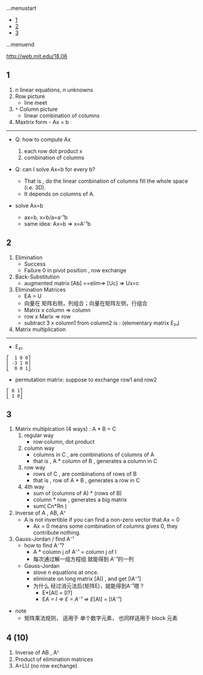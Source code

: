 ...menustart

 - [1](#c4ca4238a0b923820dcc509a6f75849b)
 - [2](#c81e728d9d4c2f636f067f89cc14862c)
 - [3](#eccbc87e4b5ce2fe28308fd9f2a7baf3)

...menuend


http://web.mit.edu/18.06

<h2 id="c4ca4238a0b923820dcc509a6f75849b"></h2>

## 1

 1. n linear equations, n unknowns
 2. Row picture  
    - line meet
 3. `*` Column picture
    - linear combination of columns
 4.  Maxtrix form
    - Ax = b

--- 
 - Q: how to compute Ax 
    1. each row dot product x 
    2. combination of columns

 - Q: can I solve Ax=b for every b?
    - That is , do the linear combination of columns fill the whole space (i.e. 3D).
    - It depends on columns of A.

 - solve Ax=b
    - ax=b, x=b/a=a⁻¹b
    - same idea: Ax=b => x=A⁻¹b


<h2 id="c81e728d9d4c2f636f067f89cc14862c"></h2>

## 2

 1. Elimination   
    - Success
    - Failure  0 in pivot position , row exchange
 2. Back-Substitution 
    - augmented matrix [Ab] ==elim=> [Uc] => Ux=c
 3. Elimination  Matrices
    - EA = U
    - 向量在 矩阵右侧，列组合；向量在矩阵左侧，行组合
    - Matrix x column => column
    - row x Marix => row 
    - subtract 3 x column1 from column2 is : (elementary matrix E₂₁)
 4. Matrix multiplication

----

 - E₂₁

```
⎡  1 0 0⎤
⎢ -3 1 0⎥
⎣  0 0 1⎦
```

 - permutation matrix: suppose to exchange row1 and row2

```
⎡ 0 1⎤
⎣ 1 0⎦
```

<h2 id="eccbc87e4b5ce2fe28308fd9f2a7baf3"></h2>

## 3

 1. Matrix multiplcation (4 ways) :  A * B = C
    1. regular way
        - row·column, dot product
    2. column way 
        -  columns in C , are combinations of columns of A 
        - that is , A * column of B ,  generates  a column in C 
    3. row way
        - rows of C , are combinations of rows of B
        - that is , row of A * B , generates a row in C
    4. 4th way
        - sum of (columns of A) * (rows of B) 
        - column * row , generates a big matrix 
        - sum( Cn*Rn ) 
 2. Inverse of A , AB, Aᵀ
    - A is not invertible if you can find a non-zero vector that Ax = 0
        - Ax = 0 means some combination of columns gives 0, they contribute nothing. 
 3. Gauss-Jordan / find A⁻¹
    - how to find A⁻¹?
        - A * column j of A⁻¹ = column j of I 
        - 每次通过解一组方程组 就能得到 A⁻¹的一列
    - Gauss-Jordan
        - slove n equations at once.
        - eliminate on long matrix [AI] , and get [IA⁻¹]
        - 为什么 经过消元法后(矩阵E)，就能得到A⁻¹嗯 ?
            - E*[AI] = [I?]
            - E*A = I => E = A⁻¹ => E*[AI] = [IA⁻¹]

 - note
    - 矩阵乘法规则， 适用于 单个数字元素， 也同样适用于 block 元素

## 4 (10)

 1. Inverse of AB , Aᵀ
 2. Product of elimination matrices 
 3. A=LU (no row exchange)
